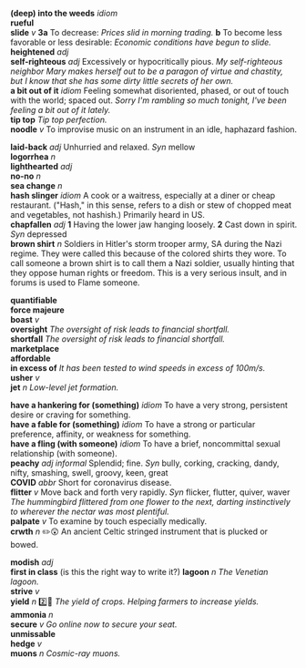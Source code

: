 

__(deep) into the weeds__ _idiom_  
__rueful__  
__slide__ _v_ __3a__ To decrease: _Prices slid in morning trading._ __b__ To become less favorable or less desirable: _Economic conditions have begun to slide._  
__heightened__ _adj_  
__self-righteous__ _adj_ Excessively or hypocritically pious. _My self-righteous neighbor Mary makes herself out to be a paragon of virtue and chastity, but I know that she has some dirty little secrets of her own._  
__a bit out of it__ _idiom_ Feeling somewhat disoriented, phased, or out of touch with the world; spaced out. _Sorry I'm rambling so much tonight, I've been feeling a bit out of it lately._  
__tip top__ _Tip top perfection._  
__noodle__ _v_ To improvise music on an instrument in an idle, haphazard fashion.  

__laid-back__ _adj_ Unhurried and relaxed. _Syn_ mellow  
__logorrhea__ _n_  
__lighthearted__ _adj_  
__no-no__ _n_  
__sea change__ _n_  
__hash slinger__ _idiom_ A cook or a waitress, especially at a diner or cheap restaurant. ("Hash," in this sense, refers to a dish or stew of chopped meat and vegetables, not hashish.) Primarily heard in US.  
__chapfallen__ _adj_ __1__ Having the lower jaw hanging loosely. __2__ Cast down in spirit. _Syn_ depressed  
__brown shirt__ _n_ Soldiers in Hitler's storm trooper army, SA during the Nazi regime. They were called this because of the colored shirts they wore. To call someone a brown shirt is to call them a Nazi soldier, usually hinting that they oppose human rights or freedom. This is a very serious insult, and in forums is used to Flame someone.  

__quantifiable__  
__force majeure__  
__boast__ _v_  
__oversight__ _The oversight of risk leads to financial shortfall._  
__shortfall__ _The oversight of risk leads to financial shortfall._  
__marketplace__  
__affordable__  
__in excess of__ _It has been tested to wind speeds in excess of 100m/s._  
__usher__ _v_  
__jet__ _n_ _Low-level jet formation._  

__have a hankering for (something)__ _idiom_ To have a very strong, persistent desire or craving for something.  
__have a fable for (something)__ _idiom_ To have a strong or particular preference, affinity, or weakness for something.  
__have a fling (with someone)__ _idiom_ To have a brief, noncommittal sexual relationship (with someone).  
__peachy__ _adj_ _informal_ Splendid; fine. _Syn_ bully, corking, cracking, dandy, nifty, smashing, swell, groovy, keen, great  
__COVID__ _abbr_ Short for coronavirus disease.  
__flitter__ _v_ Move back and forth very rapidly. _Syn_ flicker, flutter, quiver, waver _The hummingbird flittered from one flower to the next, darting instinctively to wherever the nectar was most plentiful._  
__palpate__ _v_ To examine by touch especially medically.  
__crwth__ _n_ :pencil2::astonished: An ancient Celtic stringed instrument that is plucked or bowed.  

__modish__ _adj_  
__first in class__ (is this the right way to write it?)
__lagoon__ _n_ _The Venetian lagoon._  
__strive__ _v_  
__yield__ _n_ :two::hammer: _The yield of crops._ _Helping farmers to increase yields._  
__ammonia__ _n_  
__secure__ _v_ _Go online now to secure your seat._  
__unmissable__  
__hedge__ _v_  
__muons__ _n_ _Cosmic-ray muons._  
